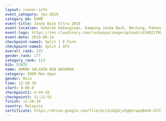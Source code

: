 ```yaml
---
layout: runner-info 
event_category: jbu-2019 
category_km: 50KM 
event-title: Janda Baik Ultra 2019
event-location: Sekolah Kebangsaan, Kampung Janda Baik, Bentong, Pahang, Malaysia 
event-logo: https://res.cloudinary.com/raceyaya/image/upload/v1569217009/logo/janda-baik_vch1pc.jpg 
event-date: 2019-09-14 
checkpoint-name2: Split 1 E Farm 
checkpoint-name3: Split 2 ATV 
overall_rank: 225
gender_rank: 177
category_rank: 113
bib: 51035
name: AHMAD SALIHIN BIN NASHRUN
category: 50KM Men Open
gender: Male
time: 12-20-19
start: 0-00.0
checkpoint2: 4-59-28
checkpoint3: 11-22-55
finish: 12-20-19
country: Malaysia
certificate: https://drive.google.com/file/d/12LKZpVju5gDerwpoBeU6-G7Z9SnpJwhR/view?usp=sharing
---
```

